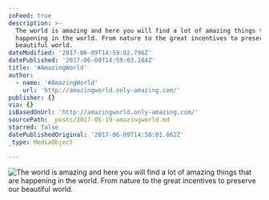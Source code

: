 ```yaml
---
inFeed: true
description: >-
  The world is amazing and here you will find a lot of amazing things that are
  happening in the world. From nature to the great incentives to preserve our
  beautiful world.
dateModified: '2017-06-09T14:59:02.796Z'
datePublished: '2017-06-09T14:59:03.184Z'
title: '#AmazingWorld'
author:
  - name: '#AmazingWorld'
    url: 'http://amazingworld.only-amazing.com/'
publisher: {}
via: {}
isBasedOnUrl: 'http://amazingworld.only-amazing.com/'
sourcePath: _posts/2017-05-19-amazingworld.md
starred: false
datePublishedOriginal: '2017-06-09T14:58:01.662Z'
_type: MediaObject

---
```

![The world is amazing and here you will find a lot of amazing things that are happening in the world. From nature to the great incentives to preserve our beautiful world.](https://the-grid-user-content.s3-us-west-2.amazonaws.com/3374a6f4-dc9d-4f20-a392-c7ec52c953c9.jpg)